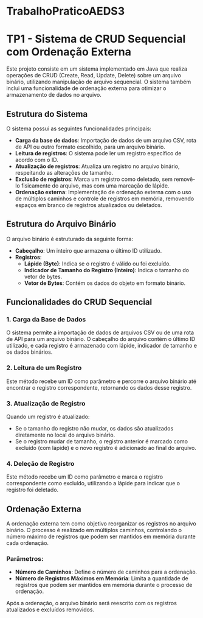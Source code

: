 # TrabalhoPraticoAEDS3

# TP1 - Sistema de CRUD Sequencial com Ordenação Externa

Este projeto consiste em um sistema implementado em Java que realiza operações de CRUD (Create, Read, Update, Delete) sobre um arquivo binário, utilizando manipulação de arquivo sequencial. O sistema também inclui uma funcionalidade de ordenação externa para otimizar o armazenamento de dados no arquivo.

## Estrutura do Sistema

O sistema possui as seguintes funcionalidades principais:

- **Carga da base de dados**: Importação de dados de um arquivo CSV, rota de API ou outro formato escolhido, para um arquivo binário.
- **Leitura de registros**: O sistema pode ler um registro específico de acordo com o ID.
- **Atualização de registros**: Atualiza um registro no arquivo binário, respeitando as alterações de tamanho.
- **Exclusão de registros**: Marca um registro como deletado, sem removê-lo fisicamente do arquivo, mas com uma marcação de lápide.
- **Ordenação externa**: Implementação de ordenação externa com o uso de múltiplos caminhos e controle de registros em memória, removendo espaços em branco de registros atualizados ou deletados.

## Estrutura do Arquivo Binário

O arquivo binário é estruturado da seguinte forma:

- **Cabeçalho**: Um inteiro que armazena o último ID utilizado.
- **Registros**:
  - **Lápide (Byte)**: Indica se o registro é válido ou foi excluído.
  - **Indicador de Tamanho do Registro (Inteiro)**: Indica o tamanho do vetor de bytes.
  - **Vetor de Bytes**: Contém os dados do objeto em formato binário.

## Funcionalidades do CRUD Sequencial

### 1. Carga da Base de Dados
O sistema permite a importação de dados de arquivos CSV ou de uma rota de API para um arquivo binário. O cabeçalho do arquivo contém o último ID utilizado, e cada registro é armazenado com lápide, indicador de tamanho e os dados binários.

### 2. Leitura de um Registro
Este método recebe um ID como parâmetro e percorre o arquivo binário até encontrar o registro correspondente, retornando os dados desse registro.

### 3. Atualização de Registro
Quando um registro é atualizado:
- Se o tamanho do registro não mudar, os dados são atualizados diretamente no local do arquivo binário.
- Se o registro mudar de tamanho, o registro anterior é marcado como excluído (com lápide) e o novo registro é adicionado ao final do arquivo.

### 4. Deleção de Registro
Este método recebe um ID como parâmetro e marca o registro correspondente como excluído, utilizando a lápide para indicar que o registro foi deletado.

## Ordenação Externa

A ordenação externa tem como objetivo reorganizar os registros no arquivo binário. O processo é realizado em múltiplos caminhos, controlando o número máximo de registros que podem ser mantidos em memória durante cada ordenação.

### Parâmetros:
- **Número de Caminhos**: Define o número de caminhos para a ordenação.
- **Número de Registros Máximos em Memória**: Limita a quantidade de registros que podem ser mantidos em memória durante o processo de ordenação.

Após a ordenação, o arquivo binário será reescrito com os registros atualizados e excluídos removidos.

